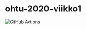 # ohtu-2020-viikko1

![GitHub Actions](https://github.com/Skorp7/ohtu-2020-viikko1/workflows/Java%20CI%20with%20Gradle/badge.svg)
